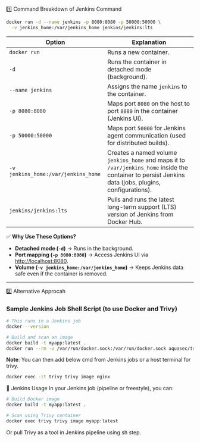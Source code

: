 
1️⃣ Command Breakdown of Jenkins Command

```sh
docker run -d --name jenkins -p 8080:8080 -p 50000:50000 \
  -v jenkins_home:/var/jenkins_home jenkins/jenkins:lts
```

| **Option** | **Explanation** |
|-----------|----------------|
| `docker run` | Runs a new container. |
| `-d` | Runs the container in detached mode (background). |
| `--name jenkins` | Assigns the name `jenkins` to the container. |
| `-p 8080:8080` | Maps port `8080` on the host to port `8080` in the container (Jenkins UI). |
| `-p 50000:50000` | Maps port `50000` for Jenkins agent communication (used for distributed builds). |
| `-v jenkins_home:/var/jenkins_home` | Creates a named volume `jenkins_home` and maps it to `/var/jenkins_home` inside the container to persist Jenkins data (jobs, plugins, configurations). |
| `jenkins/jenkins:lts` | Pulls and runs the latest long-term support (LTS) version of Jenkins from Docker Hub. |


✅ **Why Use These Options?**

- **Detached mode (`-d`)** → Runs in the background.  
- **Port mapping (`-p 8080:8080`)** → Access Jenkins UI via [http://localhost:8080](http://localhost:8080).  
- **Volume (`-v jenkins_home:/var/jenkins_home`)** → Keeps Jenkins data safe even if the container is removed.


---

2️⃣ Alternative Approcah

### Sample Jenkins Job Shell Script (to use Docker and Trivy)

```sh
# This runs in a Jenkins job
docker --version

# Build and scan an image
docker build -t myapp:latest .
docker run --rm -v /var/run/docker.sock:/var/run/docker.sock aquasec/trivy image myapp:latest
```

**Note**: You can then add below cmd from Jenkins jobs or a host terminal for trivy.
```sh
docker exec -it trivy trivy image nginx
```


🔁 Jenkins Usage
In your Jenkins job (pipeline or freestyle), you can:

```sh
# Build Docker image
docker build -t myapp:latest .

# Scan using Trivy container
docker exec trivy trivy image myapp:latest
```

Or pull Trivy as a tool in Jenkins pipeline using sh step.
